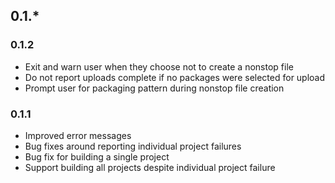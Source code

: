 ## 0.1.*

### 0.1.2

 * Exit and warn user when they choose not to create a nonstop file
 * Do not report uploads complete if no packages were selected for upload
 * Prompt user for packaging pattern during nonstop file creation

### 0.1.1

 * Improved error messages
 * Bug fixes around reporting individual project failures
 * Bug fix for building a single project
 * Support building all projects despite individual project failure
